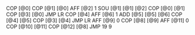 COP [@0] 
COP [@1] [@0]
AFF [@2] 1
SOU [@1] [@1] [@2]
COP [@0] [@1]
COP [@3] [@0]
JMP LR
COP [@4] 
AFF [@6] 1
ADD [@5] [@5] [@6]
COP [@4] [@5]
COP [@3] [@4]
JMP LR
AFF [@9] 0
COP [@8] [@9] 
AFF [@11] 0
COP [@10] [@11] 
COP [@12] [@8]
JMP 19 9
